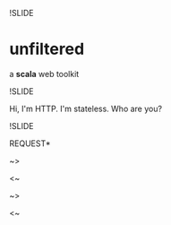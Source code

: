 !SLIDE

# unfiltered

a <strong>scala</strong> web toolkit

!SLIDE

Hi, I'm HTTP. I'm stateless. Who are you?

!SLIDE

REQUEST*

~>

<~

~>

<~